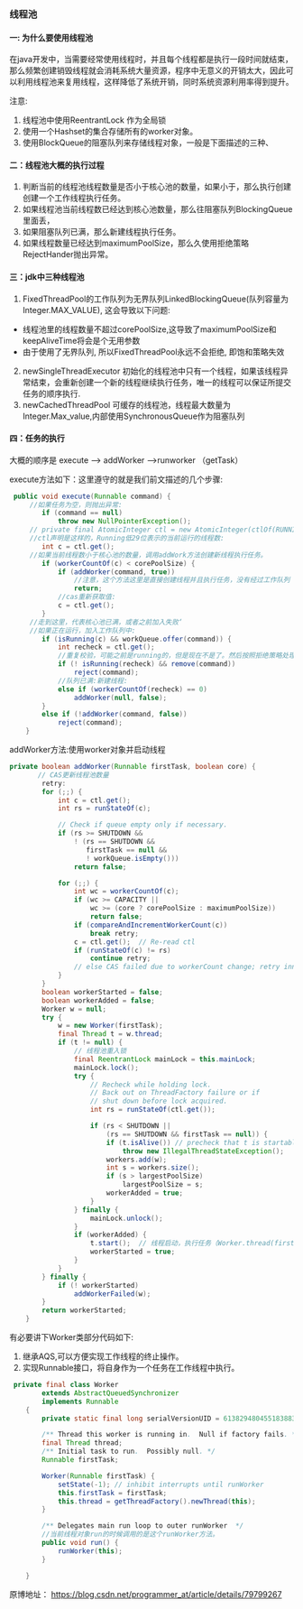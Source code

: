 ### 线程池

#### 一: 为什么要使用线程池

在java开发中，当需要经常使用线程时，并且每个线程都是执行一段时间就结束，那么频繁创建销毁线程就会消耗系统大量资源，程序中无意义的开销太大，因此可以利用线程池来复用线程，这样降低了系统开销，同时系统资源利用率得到提升。

注意:

1. 线程池中使用ReentrantLock 作为全局锁
2. 使用一个Hashset的集合存储所有的worker对象。
3. 使用BlockQueue的阻塞队列来存储线程对象，一般是下面描述的三种、

#### 二：线程池大概的执行过程

1. 判断当前的线程池线程数量是否小于核心池的数量，如果小于，那么执行创建创建一个工作线程执行任务。
2. 如果线程池当前线程数已经达到核心池数量，那么往阻塞队列BlockingQueue里面丢，
3. 如果阻塞队列已满，那么新建线程执行任务。
4. 如果线程数量已经达到maximumPoolSize，那么久使用拒绝策略RejectHander抛出异常。

#### 三：jdk中三种线程池

1. FixedThreadPool的工作队列为无界队列LinkedBlockingQueue(队列容量为Integer.MAX_VALUE), 这会导致以下问题:

- 线程池里的线程数量不超过corePoolSize,这导致了maximumPoolSize和keepAliveTime将会是个无用参数
- 由于使用了无界队列, 所以FixedThreadPool永远不会拒绝, 即饱和策略失效

2.  newSingleThreadExecutor 初始化的线程池中只有一个线程，如果该线程异常结束，会重新创建一个新的线程继续执行任务，唯一的线程可以保证所提交任务的顺序执行.
3.  newCachedThreadPool 可缓存的线程池，线程最大数量为Integer.Max_value,内部使用SynchronousQueue作为阻塞队列

#### 四：任务的执行

大概的顺序是 execute –> addWorker –>runworker （getTask）

execute方法如下：这里遵守的就是我们前文描述的几个步骤:

```java
 public void execute(Runnable command) {
     //如果任务为空，则抛出异常:
        if (command == null)
            throw new NullPointerException();
     // private final AtomicInteger ctl = new AtomicInteger(ctlOf(RUNNING, 0));
     //ctl声明是这样的，Running低29位表示的当前运行的线程数:
        int c = ctl.get();
     //如果当前线程数小于核心池的数量，调用addWork方法创建新线程执行任务。
        if (workerCountOf(c) < corePoolSize) {
            if (addWorker(command, true))
                //注意，这个方法这里是直接创建线程并且执行任务，没有经过工作队列
                return;
            //cas重新获取值:
            c = ctl.get();
        }
     //走到这里，代表核心池已满，或者之前加入失败‘
     //如果正在运行，加入工作队列中:
        if (isRunning(c) && workQueue.offer(command)) {
            int recheck = ctl.get();
            //重复校验，可能之前是running的，但是现在不是了。然后按照拒绝策略处理这个任务
            if (! isRunning(recheck) && remove(command))
                reject(command);
            //队列已满:新建线程:
            else if (workerCountOf(recheck) == 0)
                addWorker(null, false);
        }
        else if (!addWorker(command, false))
            reject(command);
    }
```

addWorker方法:使用worker对象并启动线程

~~~ java
private boolean addWorker(Runnable firstTask, boolean core) {
       // CAS更新线程池数量
        retry:
        for (;;) {
            int c = ctl.get();
            int rs = runStateOf(c);

            // Check if queue empty only if necessary.
            if (rs >= SHUTDOWN &&
                ! (rs == SHUTDOWN &&
                   firstTask == null &&
                   ! workQueue.isEmpty()))
                return false;

            for (;;) {
                int wc = workerCountOf(c);
                if (wc >= CAPACITY ||
                    wc >= (core ? corePoolSize : maximumPoolSize))
                    return false;
                if (compareAndIncrementWorkerCount(c))
                    break retry;
                c = ctl.get();  // Re-read ctl
                if (runStateOf(c) != rs)
                    continue retry;
                // else CAS failed due to workerCount change; retry inner loop
            }
        }
        boolean workerStarted = false;
        boolean workerAdded = false;
        Worker w = null;
        try {
            w = new Worker(firstTask);
            final Thread t = w.thread;
            if (t != null) {
                // 线程池重入锁
                final ReentrantLock mainLock = this.mainLock;
                mainLock.lock();
                try {
                    // Recheck while holding lock.
                    // Back out on ThreadFactory failure or if
                    // shut down before lock acquired.
                    int rs = runStateOf(ctl.get());

                    if (rs < SHUTDOWN ||
                        (rs == SHUTDOWN && firstTask == null)) {
                        if (t.isAlive()) // precheck that t is startable
                            throw new IllegalThreadStateException();
                        workers.add(w);
                        int s = workers.size();
                        if (s > largestPoolSize)
                            largestPoolSize = s;
                        workerAdded = true;
                    }
                } finally {
                    mainLock.unlock();
                }
                if (workerAdded) {
                    t.start();  // 线程启动，执行任务（Worker.thread(firstTask).start()）;
                    workerStarted = true;
                }
            }
        } finally {
            if (! workerStarted)
                addWorkerFailed(w);
        }
        return workerStarted;
    }
~~~

有必要讲下Worker类部分代码如下:

1. 继承AQS,可以方便实现工作线程的终止操作。
2. 实现Runnable接口，将自身作为一个任务在工作线程中执行。

```java
 private final class Worker
        extends AbstractQueuedSynchronizer
        implements Runnable
    {
        private static final long serialVersionUID = 6138294804551838833L;

        /** Thread this worker is running in.  Null if factory fails. */
        final Thread thread;
        /** Initial task to run.  Possibly null. */
        Runnable firstTask;

        Worker(Runnable firstTask) {
            setState(-1); // inhibit interrupts until runWorker
            this.firstTask = firstTask;
            this.thread = getThreadFactory().newThread(this);
        }

        /** Delegates main run loop to outer runWorker  */
        //当前线程对象run的时候调用的是这个runWorker方法。
        public void run() {
            runWorker(this);
        }

    }

```

原博地址： https://blog.csdn.net/programmer_at/article/details/79799267